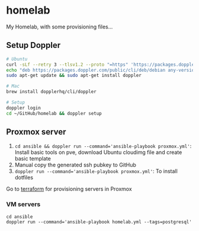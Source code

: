 # homelab

My Homelab, with some provisioning files...

## Setup Doppler

```sh
# Ubuntu
curl -sLf --retry 3 --tlsv1.2 --proto "=https" 'https://packages.doppler.com/public/cli/gpg.DE2A7741A397C129.key' | sudo apt-key add -
echo "deb https://packages.doppler.com/public/cli/deb/debian any-version main" | sudo tee /etc/apt/sources.list.d/doppler-cli.list
sudo apt-get update && sudo apt-get install doppler

# Mac
brew install dopplerhq/cli/doppler

# Setup
doppler login
cd ~/GitHub/homelab && doppler setup
```

## Proxmox server

1. `cd ansible && doppler run --command='ansible-playbook proxmox.yml'`: Install basic tools on pve, download Ubuntu cloudimg file and create basic template
1. Manual copy the generated ssh pubkey to GitHub
1. `doppler run --command='ansible-playbook proxmox.yml'`: To install dotfiles

Go to [terraform](./terraform/README.md) for provisioning servers in Proxmox

### VM servers

```shell
cd ansible
doppler run --command='ansible-playbook homelab.yml --tags=postgresql'
```
